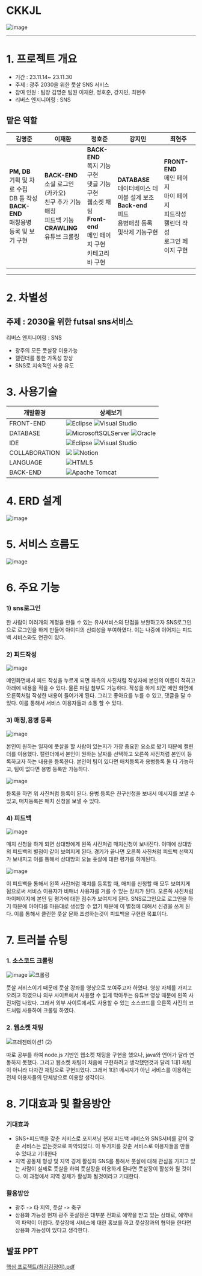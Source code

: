 # CKKJL
![image](https://github.com/2023-SMHRD-IS-BigData2/CKKJL/assets/128181071/6350aac5-55ee-4b1b-89ab-5b9ccc640c1b)
<hr/>

# 1. 프로젝트 개요
- 기간 : 23.11.14~ 23.11.30
- 주제 : 광주 2030을 위한 풋살 SNS 서비스
- 참여 인원 : 
팀장 김명준
팀원 이재환, 정호준, 강지민, 최현주
- 리버스 엔지니어링 : SNS

## 맡은 역할
|김명준|이재환|정호준|강지민|최현주|
|------|---|---|---|---|
|**PM, DB** <br/>기획 및 자료 수집<br/>DB 틀 작성<br/>**BACK-END**<br/>매칭용병 등록 및 보기 구현|**BACK-END**<br/>소셜 로그인 (카카오)<br/>친구 추가 기능<br/>매칭<br/>피드백 기능<br/>**CRAWLING**<br/>유튜브 크롤링|**BACK-END**<br/>쪽지 기능 구현<br/>댓글 기능 구현<br/>웹소켓 채팅<br/>**Front-end**<br/>메인 페이지 구현<br/>카테고리바 구현<br/>|**DATABASE** <br/>데이터베이스 테이블 설계 보조<br/>**Back-end**<br/>피드<br/>용병매칭 등록 및삭제 기능구현|**FRONT-END**<br/>메인 페이지<br/>마이 페이지<br/>피드작성<br/>캘린더 작성 <br/>로그인 페이지 구현|
<hr/>

# 2. 차별성
## 주제 : 2030을 위한 futsal sns서비스
리버스 엔지니어링 : SNS

+ 광주의 모든 풋살장 이용가능
+ 캘린더를 통한 가독성 향상
+ SNS로 지속적인 사용 유도

# 3. 사용기술
|개발환경|상세보기
|--|--|
|FRONT-END|![Eclipse](https://img.shields.io/badge/Eclipse-FE7A16.svg?style=for-the-badge&logo=Eclipse&logoColor=white) ![Visual Studio](https://img.shields.io/badge/Visual%20Studio-5C2D91.svg?style=for-the-badge&logo=visual-studio&logoColor=white)|
|DATABASE|![MicrosoftSQLServer](https://img.shields.io/badge/Microsoft%20SQL%20Server-CC2927?style=for-the-badge&logo=microsoft%20sql%20server&logoColor=white) ![Oracle](https://img.shields.io/badge/Oracle-F80000?style=for-the-badge&logo=oracle&logoColor=white)|
|IDE|![Eclipse](https://img.shields.io/badge/Eclipse-FE7A16.svg?style=for-the-badge&logo=Eclipse&logoColor=white) ![Visual Studio](https://img.shields.io/badge/Visual%20Studio-5C2D91.svg?style=for-the-badge&logo=visual-studio&logoColor=white)|
|COLLABORATION|<img src="https://img.shields.io/badge/Github-181717?style=flat-square&logo=Github&logoColor=white"/> ![Notion](https://img.shields.io/badge/Notion-%23000000.svg?style=for-the-badge&logo=notion&logoColor=white)|
|LANGUAGE|![HTML5](https://img.shields.io/badge/html5-%23E34F26.svg?style=for-the-badge&logo=html5&logoColor=white)
|BACK-END|![Apache Tomcat](https://img.shields.io/badge/apache%20tomcat-%23F8DC75.svg?style=for-the-badge&logo=apache-tomcat&logoColor=black)

</hr>

# 4. ERD 설계
![image](https://github.com/2023-SMHRD-IS-BigData2/CKKJL/assets/145407027/70366a28-f798-4b20-99a9-bcecf0bb0b05)


# 5. 서비스 흐름도
![image](https://github.com/2023-SMHRD-IS-BigData2/CKKJL/assets/145407027/a1bd3bb3-2dcb-4680-98b7-229af2a97fcf)

# 6. 주요 기능
### 1) sns로그인
   한 사람이 여러개의 계정을 만들 수 있는 유사서비스의 단점을 보완하고자 SNS로그인으로 로그인을 하게 만들어 아이디의 신뢰성을 부여하였다. 이는 나중에 이어지는 피드백 서비스와도 연관이 있다.

### 2) 피드작성
![image](https://github.com/2023-SMHRD-IS-BigData2/CKKJL/assets/145407027/e1bd10eb-cd03-4d43-b92c-ccf1c657c0da)

메인화면에서 피드 작성을 누르게 되면 좌측의 사진처럼 작성자에 본인의 이름이 적히고 아래에 내용을 적을 수 있다. 물론 파일 첨부도 가능하다.
작성을 하게 되면 메인 화면에 오른쪽처럼 작성한 내용이 들어가게 된다.
그리고 좋아요를 누를 수 있고, 댓글을 달 수 있다. 이를 통해서 서비스 이용자들과 소통 할 수 있다. 

### 3) 매칭,용병 등록
![image](https://github.com/2023-SMHRD-IS-BigData2/CKKJL/assets/145407027/765fe434-0297-4865-bac4-59d0d84ed178)

본인이 원하는 일자에 풋살을 할 사람이 있는지가 가장 중요한 요소로 봤기 때문에 캘린더를 이용했다.
캘린더에서 본인이 원하는 날짜를 선택하고 오른쪽 사진처럼 본인이 등록하고자 하는 내용을 등록한다.
본인이 팀이 있다면 매치등록과 용병등록 둘 다 가능하고, 팀이 없다면 용병 등록만 가능하다. 

![image](https://github.com/2023-SMHRD-IS-BigData2/CKKJL/assets/145407027/27637a92-aa17-4bfa-ae3f-bddde62c14c1)

등록을 하면 위 사진처럼 등록이 된다.
용병 등록은 친구신청을 보내서 메시지를 보낼 수 있고, 매치등록은 매치 신청을 보낼 수 있다.

### 4) 피드백
![image](https://github.com/2023-SMHRD-IS-BigData2/CKKJL/assets/145407027/21175771-04e3-4aa6-ba3b-c0749b425a30)

매치 신청을 하게 되면 상대방에게 왼쪽 사진처럼 매치신청이 보내진다. 이때에 상대방의 피드백의 별점이 같이 보여지게 된다. 경기가 끝나면 오른쪽 사진처럼 피드백 선택지가 보내지고 이를 통해서 상대방의 오늘 풋살에 대한 평가를 하게된다.

![image](https://github.com/2023-SMHRD-IS-BigData2/CKKJL/assets/145407027/a2a991e1-f23c-4f6c-8b5d-ef0a0e25d244)

이 피드백을 통해서 왼쪽 사진처럼 매치를 등록할 때, 매치를 신청할 때 모두 보여지게 됨으로써 서비스 이용자가 비매너 사용자를 거를 수 있는 장치가 된다. 오른쪽 사진처럼 마이페이지에 본인 팀 평가에 대한 점수가 보여지게 된다. 
SNS로그인으로 로그인을 하기 때문에 아이디를 마음대로 생성할 수 없기 때문에 이 별점에 대해서 신경을 쓰게 된다.
이를 통해서 클린한 풋살 문화 조성하는것이 피드백을 구현한 목표이다.

# 7. 트러블 슈팅
### 1. 소스코드 크롤링
![image](https://github.com/2023-SMHRD-IS-BigData2/CKKJL/assets/145407027/5d3d4f26-83dd-4833-987c-a51806a61461)
![크롤링](https://github.com/2023-SMHRD-IS-BigData2/CKKJL/assets/128181071/c1730f89-238d-49b4-9cd1-8c68bad3378e)



풋살 서비스이기 때문에 풋살 강좌를 영상으로 보여주고자 하였다. 영상 자체를 가지고 오려고 하였으나 외부 사이트에서 사용할 수 없게 막아두는 유튜브 영상 때문에 왼쪽 사진처럼 나왔다.
그래서 외부 사이트에서도 사용할 수 있는 소스코드를 오른쪽 사진의 코드처럼 사용하여 크롤링 하였다.

### 2. 웹소켓 채팅
![프레젠테이션1 (2)](https://github.com/2023-SMHRD-IS-BigData2/CKKJL/assets/128181071/b0b52b64-c780-41ae-a9bb-d93a952ddccc)

따로 공부를 하여 node.js 기반인 웹소켓 채팅을 구현을 했으나, java와 언어가 달라 연동하지 못했다.
그리고 웹소켓 채팅이 처음에 구현하려고 생각했던것과 달리 1대1 채팅이 아니라 다자간 채팅으로 구현되었다. 그래서 1대1 메시지가 아닌 서비스를 이용하는 전체 이용자들의 단체방으로 이용할 생각이다.

# 8. 기대효과 및 활용방안
### 기대효과
- SNS+피드백을 갖춘 서비스로 포지셔닝
  현재 피드백 서비스와 SNS서비를 같이 갖춘 서비스는 없는것으로 파악되었다.
  이 두가지를 갖춘 서비스로 이용자들을 만들 수 있다고 기대한다
- 지역 공동체 형성 및 지역 경제 활성화
  SNS를 통해서 풋살에 대해 관심을 가지고 있는 사람이 실제로 풋살을 하여 풋살장을 이용하게 된다면 풋살장이 활성화 될 것이다. 이 과정에서 지역 경제가 활성화 될것이라고 기대한다.
### 활용방안
- 광주 -> 타 지역, 풋살 -> 축구
- 상용화 가능성
  현재 광주 풋살장은 대부분 전화로 예약을 받고 있는 상태로, 예약내역 파악이 어렵다.
  풋살장에 서비스에 대한 홍보를 하고 풋살장과의 협약을 한다면 상용화 가능성이 있다고 생각한다.

## 발표 PPT
[핵심 프로젝트(최강김정이).pdf](https://github.com/2023-SMHRD-IS-BigData2/CKKJL/files/13623563/default.pdf)






